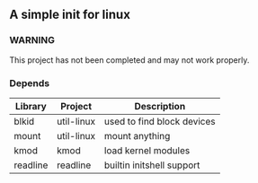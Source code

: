 ## A simple init for linux

### WARNING

This project has not been completed and may not work properly.

### Depends

| Library  | Project    | Description                |
| -------- | ---------- | -------------------------- |
| blkid    | util-linux | used to find block devices |
| mount    | util-linux | mount anything             |
| kmod     | kmod       | load kernel modules        |
| readline | readline   | builtin initshell support  |
